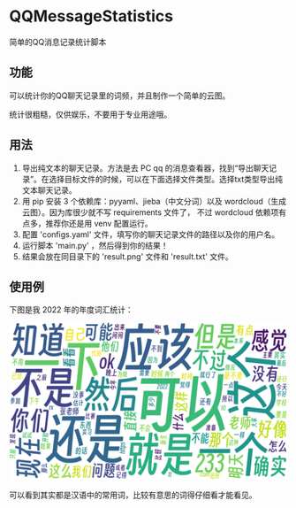 # QQMessageStatistics

简单的QQ消息记录统计脚本

## 功能

可以统计你的QQ聊天记录里的词频，并且制作一个简单的云图。

统计很粗糙，仅供娱乐，不要用于专业用途哦。

## 用法

1. 导出纯文本的聊天记录。方法是去 PC qq 的消息查看器，找到“导出聊天记录”。在选择目标文件的时候，可以在下面选择文件类型。选择txt类型导出纯文本聊天记录。
2. 用 pip 安装 3 个依赖库：pyyaml、jieba（中文分词）以及 wordcloud（生成云图）。因为库很少就不写 requirements 文件了， 不过 wordcloud 依赖项有点多，推荐你还是用 venv 配置运行。
3. 配置 'configs.yaml' 文件，填写你的聊天记录文件的路径以及你的用户名。
4. 运行脚本 'main.py' ，然后得到你的结果！
5. 结果会放在同目录下的 'result.png' 文件和 'result.txt' 文件。

## 使用例

下图是我 2022 年的年度词汇统计：

![](./example.png)

可以看到其实都是汉语中的常用词，比较有意思的词得仔细看才能看见。
